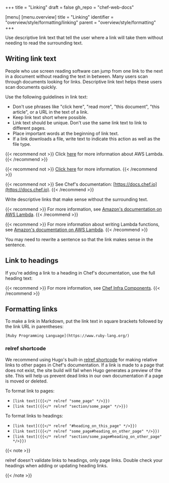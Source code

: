 +++
title = "Linking"
draft = false
gh_repo = "chef-web-docs"

[menu]
  [menu.overview]
    title = "Linking"
    identifier = "overview/style/formatting/linking"
    parent = "overview/style/formatting"
+++

Use descriptive link text that tell the user where a link will take them without needing to read the surrounding text.

## Writing link text

People who use screen reading software can jump from one link to the next in a document without reading the text in between.
Many users scan through documents looking for links.
Descriptive link text helps these users scan documents quickly.

Use the following guidelines in link text:

- Don't use phrases like "click here", "read more", "this document", "this article", or a URL in the text of a link.
- Keep link text short where possible.
- Link text should be unique. Don't use the same link text to link to different pages.
- Place important words at the beginning of link text.
- If a link downloads a file, write text to indicate this action as well as the file type.

{{< recommend not >}}
Click [here](https://docs.aws.amazon.com/lambda/latest/dg/welcome.html) for more information about AWS Lambda.
{{< /recommend >}}

{{< recommend not >}}
[Click here](https://docs.aws.amazon.com/lambda/latest/dg/welcome.html) for more information.
{{< /recommend >}}

{{< recommend not >}}
See Chef's documentation: [https://docs.chef.io](https://docs.chef.io).
{{< /recommend >}}

Write descriptive links that make sense without the surrounding text.

{{< recommend >}}
For more information, see [Amazon's documentation on AWS Lambda](https://docs.aws.amazon.com/lambda/latest/dg/welcome.html).
{{< /recommend >}}

{{< recommend >}}
For more information about writing Lambda functions, see [Amazon's documentation on AWS Lambda](https://docs.aws.amazon.com/lambda/latest/dg/welcome.html).
{{< /recommend >}}

You may need to rewrite a sentence so that the link makes sense in the sentence.

## Link to headings

If you're adding a link to a heading in Chef's documentation, use the full heading text:

{{< recommend >}}
For more information, see [Chef Infra Components](https://docs.chef.io/chef_overview/#chef-infra-components).
{{< /recommend >}}

## Formatting links

To make a link in Markdown, put the link text in square brackets followed by the link URL in parentheses:

`[Ruby Programming Language](https://www.ruby-lang.org/)`

### relref shortcode

We recommend using Hugo's built-in [relref shortcode](https://gohugo.io/content-management/shortcodes/#ref-and-relref) for making relative links to other pages in Chef's documentation.
If a link is made to a page that does not exist, the site build will fail when Hugo generates a preview of the site.
This will help us prevent dead links in our own documentation if a page is moved or deleted.

To format link to pages:

- `[link text]({{</* relref "some_page" */>}})`
- `[link text]({{</* relref "section/some_page" */>}})`

To format links to headings:

- `[link text]({{</* relref "#heading_on_this_page" */>}})`
- `[link text]({{</* relref "some_page#heading_on_other_page" */>}})`
- `[link text]({{</* relref "section/some_page#heading_on_other_page" */>}})`

{{< note >}}

relref doesn't validate links to headings, only page links. Double check your headings when adding or updating heading links.

{{< /note >}}

